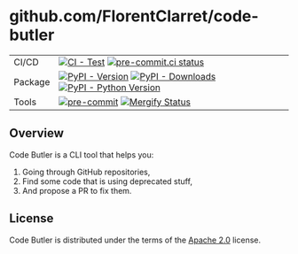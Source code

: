 # github.com/FlorentClarret/code-butler

|         |                                                                                                                                                                                    |
|---------|------------------------------------------------------------------------------------------------------------------------------------------------------------------------------------|
| CI/CD   | [![CI - Test][code-butler-test-badge]][code-butler-test] [![pre-commit.ci status][pre-commit-ci-badge]][pre-commit-ci-result]                                                      |
| Package | [![PyPI - Version][pypi-version-badge]][pypi-website] [![PyPI - Downloads][pypi-download-badge]][pypi-website] [![PyPI - Python Version][pypi-python-version-badge]][pypi-website] |
| Tools   | [![pre-commit][pre-commit-badge]][pre-commit-badge] [![Mergify Status][mergify-badge]][mergify-website]                                                                            |

## Overview

Code Butler is a CLI tool that helps you:

1. Going through GitHub repositories,
2. Find some code that is using deprecated stuff,
3. And propose a PR to fix them.

## License

Code Butler is distributed under the terms of the [Apache 2.0][license] license.

[code-butler-website]: https://github.com/FlorentClarret/code-butler
[code-butler-test]: https://github.com/FlorentClarret/code-butler/actions/workflows/test.yaml
[code-butler-test-badge]: https://github.com/FlorentClarret/code-butler/actions/workflows/test.yaml/badge.svg
[pypi-version-badge]: https://img.shields.io/pypi/v/code-butler.svg?logo=pypi&label=PyPI&logoColor=gold
[pypi-website]: https://pypi.org/project/code-butler/
[pypi-download-badge]: https://img.shields.io/pypi/dm/code-butler.svg?color=blue&label=Downloads&logo=pypi&logoColor=gold
[pypi-python-version-badge]: https://img.shields.io/pypi/pyversions/code-butler.svg?logo=python&label=Python&logoColor=gold
[license]: https://spdx.org/licenses/Apache-2.0.html
[mergify-website]: https://mergify.com
[mergify-badge]: https://img.shields.io/endpoint.svg?url=https://api.mergify.com/v1/badges/FlorentClarret/code-butler&style=flat
[pre-commit-ci-badge]: https://results.pre-commit.ci/badge/github/FlorentClarret/code-butler/main.svg
[pre-commit-ci-result]: https://results.pre-commit.ci/latest/github/FlorentClarret/code-butler/main
[pre-commit-badge]: https://img.shields.io/badge/pre--commit-enabled-brightgreen?logo=pre-commit
[pre-commit-website]: https://img.shields.io/badge/pre--commit-enabled-brightgreen?logo=pre-commit
